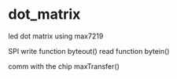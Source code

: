 # dot_matrix
led dot matrix using max7219

SPI write function byteout() read function bytein()

comm with the chip maxTransfer()

